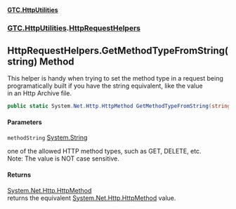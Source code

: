 #### [GTC.HttpUtilities](GTC.HttpUtilities.md 'GTC.HttpUtilities')
### [GTC.HttpUtilities](GTC.HttpUtilities.md#GTC.HttpUtilities 'GTC.HttpUtilities').[HttpRequestHelpers](GTC.HttpUtilities.md#GTC.HttpUtilities.HttpRequestHelpers 'GTC.HttpUtilities.HttpRequestHelpers')

## HttpRequestHelpers.GetMethodTypeFromString(string) Method

This helper is handy when trying to set the method type in a request being  
programatically built if you have the string equivalent, like the value  
in an Http Archive file.

```csharp
public static System.Net.Http.HttpMethod GetMethodTypeFromString(string methodString);
```
#### Parameters

<a name='GTC.HttpUtilities.HttpRequestHelpers.GetMethodTypeFromString(string).methodString'></a>

`methodString` [System.String](https://docs.microsoft.com/en-us/dotnet/api/System.String 'System.String')

one of the allowed HTTP method types, such as GET, DELETE, etc.  
            Note: The value is NOT case sensitive.

#### Returns
[System.Net.Http.HttpMethod](https://docs.microsoft.com/en-us/dotnet/api/System.Net.Http.HttpMethod 'System.Net.Http.HttpMethod')  
returns the equivalent [System.Net.Http.HttpMethod](https://docs.microsoft.com/en-us/dotnet/api/System.Net.Http.HttpMethod 'System.Net.Http.HttpMethod') value.